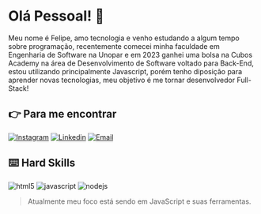 # Olá Pessoal! :vulcan_salute:

Meu nome é Felipe, amo tecnologia e venho estudando a algum tempo sobre programação, recentemente comecei minha faculdade em Engenharia de Software na Unopar e em 2023 ganhei uma bolsa na Cubos Academy na área de Desenvolvimento de Software voltado para Back-End, estou utilizando principalmente Javascript, porém tenho diposição para aprender novas tecnologias, meu objetivo é me tornar desenvolvedor Full-Stack!

## :point_right: Para me encontrar

[![Instagram](https://img.shields.io/badge/Instagram-E4405F?style=for-the-badge&logo=instagram&logoColor=white)](https://www.instagram.com/lipe.cordeiro/)
[![Linkedin](https://img.shields.io/badge/LinkedIn-0077B5?style=for-the-badge&logo=linkedin&logoColor=white)](https://www.linkedin.com/in/felipe-cordeiro-2a3285286/)
[![Email](https://img.shields.io/badge/EMAIL-2E2E2E.svg?style=for-the-badge&amp;logo=Microsoft-Outlook&amp;logoColor=white%22)](mailto:felipecordeirocruz@gmail.com)

## :keyboard: Hard Skills

![html5](https://img.shields.io/badge/HTML5-E34F26?style=for-the-badge&logo=html5&logoColor=white)
![javascript](https://img.shields.io/badge/JavaScript-323330?style=for-the-badge&logo=javascript&logoColor=F7DF1E)
![nodejs](https://img.shields.io/badge/Node%20js-339933?style=for-the-badge&logo=nodedotjs&logoColor=white)

> Atualmente meu foco está sendo em JavaScript e suas ferramentas.


